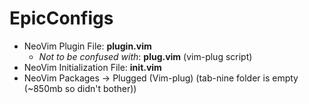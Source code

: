 # EpicConfigs

* NeoVim Plugin File: **plugin.vim**
  * *Not to be confused with*: **plug.vim** (vim-plug script)
* NeoVim Initialization File: **init.vim**
* NeoVim Packages -> Plugged (Vim-plug) (tab-nine folder is empty (~850mb so didn't bother))
